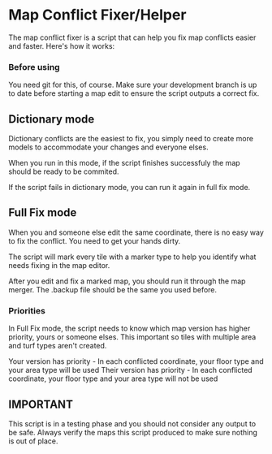 # Map Conflict Fixer/Helper #
The map conflict fixer is a script that can help you fix map conflicts easier and faster. Here's how it works:

### Before using ###
You need git for this, of course.
Make sure your development branch is up to date before starting a map edit to ensure the script outputs a correct fix.

## Dictionary mode ##
Dictionary conflicts are the easiest to fix, you simply need to create more models to accommodate your changes and everyone elses.

When you run in this mode, if the script finishes successfuly the map should be ready to be commited.

If the script fails in dictionary mode, you can run it again in full fix mode.

## Full Fix mode ##
When you and someone else edit the same coordinate, there is no easy way to fix the conflict. You need to get your hands dirty.

The script will mark every tile with a marker type to help you identify what needs fixing in the map editor.

After you edit and fix a marked map, you should run it through the map merger. The .backup file should be the same you used before.

### Priorities ###
In Full Fix mode, the script needs to know which map version has higher priority, yours or someone elses. This important so tiles with multiple area and turf types aren't created.

Your version has priority - In each conflicted coordinate, your floor type and your area type will be used
Their version has priority - In each conflicted coordinate, your floor type and your area type will not be used

## IMPORTANT ##
This script is in a testing phase and you should not consider any output to be safe. Always verify the maps this script produced to make sure nothing is out of place.
